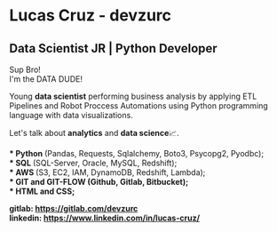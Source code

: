 # Lucas Cruz - devzurc
## Data Scientist JR | Python Developer
<p>
  Sup Bro!<br>
  I'm the DATA DUDE!
</p>

<p>
  Young <b>data scientist</b> performing business analysis by applying ETL Pipelines and Robot Proccess Automations using Python programming language with data visualizations.
</p>

<p>
  Let's talk about <b>analytics</b> and <b>data science</b>📈.
</p>

<p>
  <b>* Python </b>(Pandas, Requests, Sqlalchemy, Boto3, Psycopg2, Pyodbc);<br>
  <b>* SQL </b>(SQL-Server, Oracle, MySQL, Redshift);<br>
  <b>* AWS </b>(S3, EC2, IAM, DynamoDB, Redshift, Lambda);<br>
  <b>* GIT and GIT-FLOW (Github, Gitlab, Bitbucket);<br>
  <b>* HTML and CSS;</b><br> 
</p>

<b>gitlab: https://gitlab.com/devzurc</b><br>
<b>linkedin: https://www.linkedin.com/in/lucas-cruz/</b>
